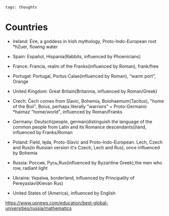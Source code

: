 ```
tags: thoughts
```

# Countries

- Ireland: Éire, a goddess in Irish mythology, Proto-Indo-European root *h2uer, flowing water

- Spain: Español, Hispania(Rabbits, influenced by Phoenicians)

- France: Francia, realm of the Franks(influenced by Roman), frank/free

- Portugal: Portugal, Portus Calae(influenced by Roman), “warm port”, Orange

- United Kingdom: Great Britain(Britannia, influenced by Roman/Greek)

- Crech: Čech comes from Slavic, Bohemia, Boiohaemum(Tacitus), "home of the Boii", Boius, perhaps literally "warriors" + Proto-Germanic *haimaz "home/world",  influenced by Roman/Franks

- Germany: Deutsch(people, german(distinguish the language of the common people from Latin and its Romance descendants))land, influenced by Franks/Roman

- Poland: Field, lęda, Proto-Slavic and Proto-Indo-European. Lech, Czech and Rus(in Russian version it's Czech, Lech and Rus), once influenced by Bohemia

- Russia: Россия, Русь,Rus(influenced by Byzantine Greek),the men who row, radiant light

- Ukraine: Україна, borderland, influenced by Principality of Pereyaslavl(Kievan Rus)

- United States of (America), influenced by English



https://www.usnews.com/education/best-global-universities/russia/mathematics